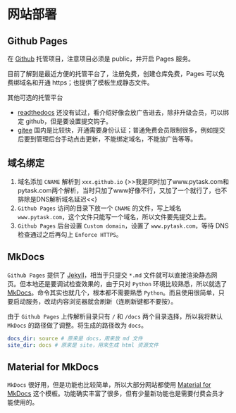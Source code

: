 # 网站部署


## Github Pages

在 [Github](https://github.com/) 托管项目，注意项目必须是 public，并开启 Pages 服务。

目前了解到是最近方便的托管平台了，注册免费，创建仓库免费，Pages 可以免费绑域名和开通 https；也提供了模板生成静态文件。

其他可选的托管平台

- [readthedocs](https://readthedocs.org/) 还没有试过，看介绍好像会放广告进去，除非升级会员，可以绑定 github，但是要设置提交钩子。
- [gitee](https://gitee.com/) 国内是比较快，开通需要身份认证；普通免费会员限制很多，例如提交后要到管理后台手动点击更新，不能绑定域名，不能放广告等等。


## 域名绑定

1. 域名添加 `CNAME` 解析到 `xxx.github.io` {>>我是同时加了www.pytask.com和pytask.com两个解析，当时只加了www好像不行，又加了一个就行了，也不排除是DNS解析域名延迟<<}
2. `Github Pages` 访问的目录下放一个 `CNAME` 的文件，写上域名 `www.pytask.com`，这个文件只能写一个域名，所以文件要先提交上去。
3. `Github Pages` 后台设置 `Custom domain`，设置了 `www.pytask.com`，等待 DNS 检查通过之后再勾上 `Enforce HTTPS`。


## MkDocs

`Github Pages` 提供了 [Jekyll](https://jekyllrb.com/)，相当于只提交 `*.md` 文件就可以直接渲染静态网页。但本地还是要调试检查效果的，由于只对 `Python` 环境比较熟悉，所以就选了 [MkDocs](https://www.mkdocs.org/)。命令其实也就几个，根本都不需要熟悉 `Python`。而且使用很简单，只要启动服务，改动内容浏览器就会刷新（连刷新键都不要按）。

由于 `Github Pages` 上传解析目录只有 `/` 和 `/docs` 两个目录选择，所以我将默认 `MkDocs` 的路径做了调整。将生成的路径改为 `docs`。

```yaml title="mkdocs.yml"
docs_dir: source # 原来是 docs，用来放 md 文件
site_dir: docs # 原来是 site，用来生成 html 资源文件
```


## Material for MkDocs

`MkDocs` 很好用，但是功能也比较简单，所以大部分网站都使用 [Material for MkDocs](https://squidfunk.github.io/mkdocs-material/) 这个模板。功能确实丰富了很多，但有少量新功能也是需要付费会员才能使用的。
